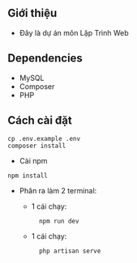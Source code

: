 ## Giới thiệu
- Đây là dự án môn Lập Trình Web

## Dependencies
- MySQL
- Composer
- PHP
## Cách cài đặt

```
cp .env.example .env
composer install
```
 - Cài npm
```
npm install
```

- Phân ra làm 2 terminal:

    + 1 cái chạy:

           
            npm run dev
      
      
    + 1 cái chạy:

      
            php artisan serve
      


            
